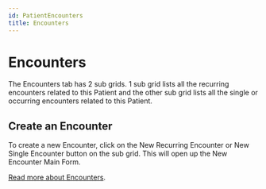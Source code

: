 ```yaml
---
id: PatientEncounters
title: Encounters
---
```


# Encounters 
The Encounters tab has 2 sub grids. 1 sub grid lists all the recurring encounters related to this Patient and the other sub grid lists all the single or occurring encounters related to this Patient.

 ##  Create an Encounter 
 
 To create a new Encounter, click on the New Recurring Encounter or New Single Encounter button on the sub grid. This will open up the New Encounter Main Form.

[Read more about Encounters](/docs/Encounters/RecurringEncounters.md). 